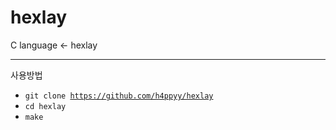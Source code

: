 # hexlay
C language &lt;- hexlay 

------------------------------- 

사용방법
- <code>git clone https://github.com/h4ppyy/hexlay</code> 
- <code>cd hexlay</code> 
- <code>make</code>
